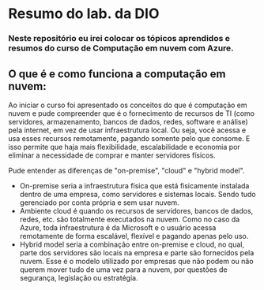 # Resumo do lab. da DIO #

### Neste repositório eu irei colocar os tópicos aprendidos e resumos do curso de Computação em nuvem com Azure. ###

## O que é e como funciona a computação em nuvem: ##
Ao iniciar o curso foi apresentado os conceitos do que é computação em nuvem e pude compreender que é o fornecimento de recursos de TI (como servidores, armazenamento, bancos de dados, redes, software e análise) pela internet, em vez de usar infraestrutura local. Ou seja, você acessa e usa esses recursos remotamente, pagando somente pelo que consome. E isso permite que haja mais flexibilidade, escalabilidade e economia por eliminar a necessidade de comprar e manter servidores físicos.

Pude entender as diferenças de "on-premise", "cloud" e "hybrid model".
- On-premise seria a infraestrutura física que está fisicamente instalada dentro de uma empresa, como servidores e sistemas locais. Sendo tudo gerenciado por conta própria e sem usar nuvem.
- Ambiente cloud é quando os recursos de servidores, bancos de dados, redes, etc. são totalmente executados na nuvem. Como no caso da Azure, toda infraestrutura é da Microsoft e o usuário acessa remotamente de forma escalável, flexível e pagando apenas pelo uso.
- Hybrid model seria a combinação entre on-premise e cloud, no qual, parte dos servidores são locais na empresa e parte são fornecidos pela nuvem. Esse é o modelo utilizado por empresas que não podem ou não querem mover tudo de uma vez para a nuvem, por questões de segurança, legislação ou estratégia.

